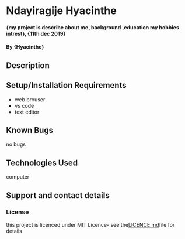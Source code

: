 # Ndayiragije Hyacinthe
#### {my project is describe about me ,background ,education my hobbies intrest}, {11th dec 2019}
#### By **{Hyacinthe}**
## Description

## Setup/Installation Requirements
* web brouser
* vs code
* text editor

## Known Bugs
no bugs
## Technologies Used
computer
## Support and contact details

### License
this project is licenced under MIT Licence- see the[LICENCE.md](LICENCE.md)file for details
  
